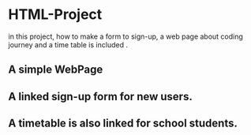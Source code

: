 # HTML-Project
in this project, how to make a form to sign-up, a web page about coding journey and a time table is included .
## A simple WebPage
## A linked sign-up form for new users.
## A timetable is also linked for school students.
